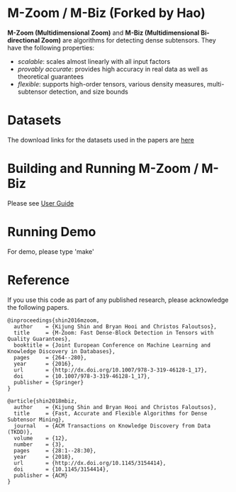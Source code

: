 M-Zoom / M-Biz (Forked by Hao)
========================
**M-Zoom (Multidimensional Zoom)** and **M-Biz (Multidimensional Bi-directional Zoom)** are algorithms for detecting dense subtensors. 
They have the following properties: 
 * *scalable*: scales almost linearly with all input factors
 * *provably accurate*: provides high accuracy in real data as well as theoretical guarantees
 * *flexible*: supports high-order tensors, various density measures, multi-subtensor detection, and size bounds

Datasets
========================
The download links for the datasets used in the papers are [here](http://www.cs.cmu.edu/~kijungs/codes/mzoom/)

Building and Running M-Zoom / M-Biz
========================
Please see [User Guide](user_guide.pdf)

Running Demo
========================
For demo, please type 'make'

Reference
========================
If you use this code as part of any published research, please acknowledge the following papers.
```
@inproceedings{shin2016mzoom,
  author    = {Kijung Shin and Bryan Hooi and Christos Faloutsos},
  title     = {M-Zoom: Fast Dense-Block Detection in Tensors with Quality Guarantees},
  booktitle = {Joint European Conference on Machine Learning and Knowledge Discovery in Databases},
  pages     = {264--280},
  year      = {2016},
  url       = {http://dx.doi.org/10.1007/978-3-319-46128-1_17},
  doi       = {10.1007/978-3-319-46128-1_17},
  publisher = {Springer}
}

@article{shin2018mbiz,
  author    = {Kijung Shin and Bryan Hooi and Christos Faloutsos},
  title     = {Fast, Accurate and Flexible Algorithms for Dense Subtensor Mining},
  journal   = {ACM Transactions on Knowledge Discovery from Data (TKDD)},
  volume    = {12},
  number    = {3},
  pages     = {28:1--28:30},
  year      = {2018},
  url       = {http://dx.doi.org/10.1145/3154414},
  doi       = {10.1145/3154414},
  publisher = {ACM}
}

```
